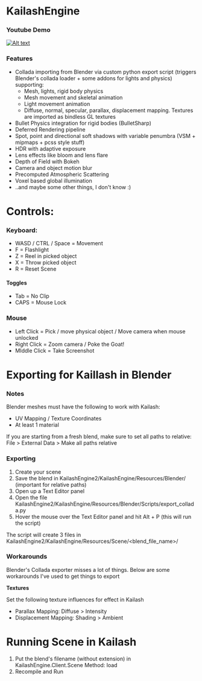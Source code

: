 # **KailashEngine** #

### **Youtube Demo** ###

[![Alt text](https://img.youtube.com/vi/kcQ22UdTSbQ/0.jpg)](https://www.youtube.com/watch?v=kcQ22UdTSbQ)


### **Features** ###

* Collada importing from Blender via custom python export script (triggers Blender's collada loader + some addons for lights and physics) supporting:
  * Mesh, lights, rigid body physics
  * Mesh movement and skeletal animation
  * Light movement animation
  * Diffuse, normal, specular, parallax, displacement mapping. Textures are imported as bindless GL textures
* Bullet Physics integration for rigid bodies (BulletSharp)
* Deferred Rendering pipeline
* Spot, point and directional soft shadows with variable penumbra (VSM + mipmaps + pcss style stuff)
* HDR with adaptive exposure
* Lens effects like bloom and lens flare
* Depth of Field with Bokeh
* Camera and object motion blur
* Precomputed Atmospheric Scattering
* Voxel based global illumination
* ..and maybe some other things, I don't know :)

# **Controls:** #

### **Keyboard:** ###

* WASD / CTRL / Space = Movement
* F = Flashlight
* Z = Reel in picked object
* X = Throw picked object
* R = Reset Scene

#### **Toggles** ####
* Tab = No Clip
* CAPS = Mouse Lock

### **Mouse** ###

* Left Click = Pick / move physical object / Move camera when mouse unlocked
* Right Click = Zoom camera / Poke the Goat!
* MIddle Click = Take Screenshot

# **Exporting for Kaillash in Blender** #

### **Notes** ###
Blender meshes must have the following to work with Kailash:
* UV Mapping / Texture Coordinates
* At least 1 material

If you are starting from a fresh blend, make sure to set all paths to relative: 
File > External Data > Make all paths relative

### **Exporting** ###
1. Create your scene
1. Save the blend in KailashEngine2/KailashEngine/Resources/Blender/ (important for relative paths)
1. Open up a Text Editor panel 
1. Open the file KailashEngine2/KailashEngine/Resources/Blender/Scripts/export_collada.py
1. Hover the mouse over the Text Editor panel and hit Alt + P (this will run the script)

The script will create 3 files in KailashEngine2/KailashEngine/Resources/Scene/<blend_file_name>/

### Workarounds ####
Blender's Collada exporter misses a lot of things. Below are some workarounds I've used to get things to export

**Textures**

Set the following texture influences for effect in Kailash

* Parallax Mapping: Diffuse > Intensity
* Displacement Mapping: Shading > Ambient

# **Running Scene in Kailash** #
1. Put the blend's filename (without extension) in KailashEngine.Client.Scene Method: load
1. Recompile and Run